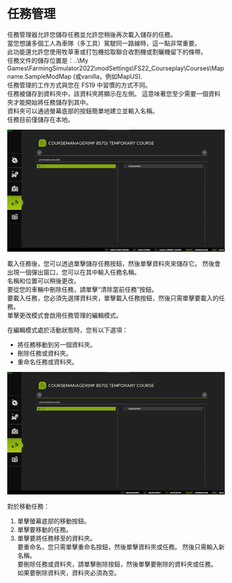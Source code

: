 # 任務管理
  
任務管理器允許您儲存任務並允許您稍後再次載入儲存的任務。   
當您想讓多個工人為車隊（多工具）駕駛同一路線時，這一點非常重要。   
此功能還允許您使用牧草車或打包機拾取聯合收割機或割曬機留下的條帶。   
任務文件的儲存位置是：..\My Games\FarmingSimulator2022\modSettings\FS22_Courseplay\Courses\Mapname.SampleModMap (或vanilla，例如MapUS).  
任務管理的工作方式與您在 FS19 中習慣的方式不同。   
任務被儲存到資料夾中，該資料夾將顯示在左側。 這意味著您至少需要一個資料夾才能開始將任務儲存到其中。  
資料夾可以通過螢幕底部的按鈕簡單地建立並輸入名稱。  
任務目前僅儲存在本地。  


![Image](../assets/images/managerbasehelp_0_0_765_430.png)

  
載入任務後，您可以透過單擊儲存任務按鈕，然後單擊資料夾來儲存它。  然後會出現一個彈出窗口，您可以在其中輸入任務名稱。   
名稱和位置可以稍後更改。   
要從您的車輛中刪除任務，請單擊“清除當前任務”按鈕。  
要載入任務，您必須先選擇資料夾，單擊載入任務按鈕，然後只需單擊要載入的任務。   
單擊更改模式會啟用任務管理的編輯模式。   


  
在編輯模式處於活動狀態時，您有以下選項：  
- 將任務移動到另一個資料夾。  
- 刪除任務或資料夾。   
- 重命名任務或資料夾。   


![Image](../assets/images/manageredithelp_0_0_765_430.png)

  
對於移動任務：   
  1) 單擊螢幕底部的移動按鈕。   
  2) 單擊要移動的任務。   
  3) 單擊要將任務移至的資料夾。   
要重命名，您只需單擊重命名按鈕，然後單擊資料夾或任務。 然後只需輸入新名稱。   
要刪除任務或資料夾，請單擊刪除按鈕，然後單擊要刪除的資料夾或任務。   
如果要刪除資料夾，資料夾必須為空。   


